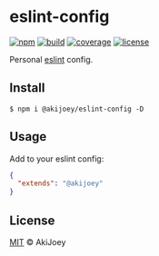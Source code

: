 # eslint-config

[![npm][npm-image]][npm-url]
[![build][build-image]][build-url]
[![coverage][coverage-image]][coverage-url]
[![license][license-image]][license-url]

Personal [eslint](https://github.com/eslint/eslint) config.

## Install

`$ npm i @akijoey/eslint-config -D`

## Usage

Add to your eslint config:

```json
{
  "extends": "@akijoey"
}
```

## License

[MIT][license-url] © AkiJoey

[npm-image]: https://img.shields.io/npm/v/@akijoey/eslint-config
[npm-url]: https://www.npmjs.com/package/@akijoey/eslint-config
[build-image]: https://img.shields.io/github/workflow/status/akijoey/eslint-config/Build
[build-url]: https://github.com/akijoey/eslint-config/actions/workflows/build.yml
[coverage-image]: https://img.shields.io/codecov/c/gh/akijoey/eslint-config
[coverage-url]: https://codecov.io/gh/akijoey/eslint-config
[license-image]: https://img.shields.io/github/license/akijoey/eslint-config
[license-url]: https://github.com/akijoey/eslint-config/blob/main/LICENSE
